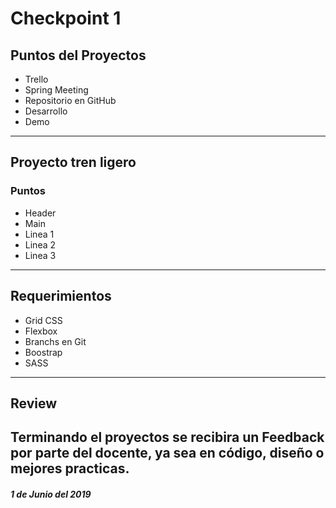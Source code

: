 # Checkpoint 1                                         
## Puntos del Proyectos
 * Trello
 * Spring Meeting
 * Repositorio en GitHub
 * Desarrollo
 * Demo
 --------------------------------------------
## Proyecto tren ligero
### Puntos
 * Header
 * Main
 * Linea 1
 * Linea 2
 * Linea 3
 --------------------------------------------
## Requerimientos
 * Grid CSS
 * Flexbox
 * Branchs en Git
 * Boostrap
 * SASS
 --------------------------------------------
## Review
Terminando el proyectos se recibira un Feedback por parte del docente, ya sea en código, diseño o mejores practicas.
--------------------------------------------
##### 1 de Junio del 2019
